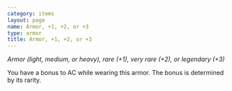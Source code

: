 ```yaml
---
category: items
layout: page
name: Armor, +1, +2, or +3
type: armor
title: Armor, +1, +2, or +3 
---
```

_Armor (light, medium, or heavy), rare (+1), very rare (+2), or legendary (+3)_ 

You have a bonus to AC while wearing this armor. The bonus is determined by its rarity. 